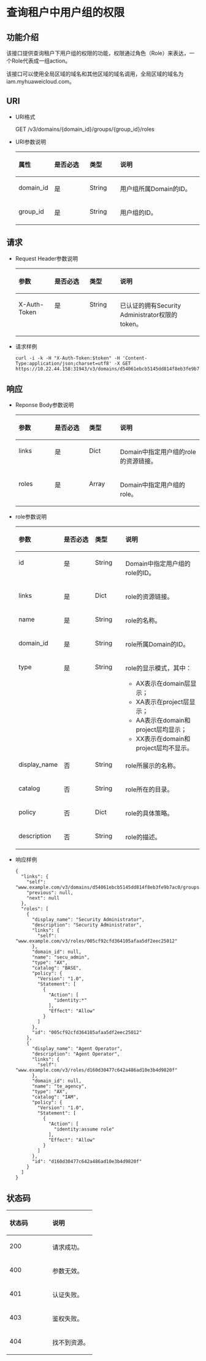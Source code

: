 # 查询租户中用户组的权限<a name="zh-cn_topic_0057845571"></a>

## 功能介绍<a name="section495175389414"></a>

该接口提供查询租户下用户组的权限的功能，权限通过角色（Role）来表达，一个Role代表成一组action。

该接口可以使用全局区域的域名和其他区域的域名调用，全局区域的域名为iam.myhuaweicloud.com。

## URI<a name="section3019338085013"></a>

-   URI格式

    GET /v3/domains/\{domain\_id\}/groups/\{group\_id\}/roles

-   URI参数说明

    <a name="zh-cn_topic_0032920307_table36168141"></a>
    <table><thead align="left"><tr id="zh-cn_topic_0032920307_row15662289"><th class="cellrowborder" valign="top" width="19.36%" id="mcps1.1.5.1.1"><p id="zh-cn_topic_0032920307_p60685926"><a name="zh-cn_topic_0032920307_p60685926"></a><a name="zh-cn_topic_0032920307_p60685926"></a>属性</p>
    </th>
    <th class="cellrowborder" valign="top" width="19.24%" id="mcps1.1.5.1.2"><p id="zh-cn_topic_0032920307_p16612996"><a name="zh-cn_topic_0032920307_p16612996"></a><a name="zh-cn_topic_0032920307_p16612996"></a>是否必选</p>
    </th>
    <th class="cellrowborder" valign="top" width="16.520000000000003%" id="mcps1.1.5.1.3"><p id="zh-cn_topic_0032920307_p3475410"><a name="zh-cn_topic_0032920307_p3475410"></a><a name="zh-cn_topic_0032920307_p3475410"></a>类型</p>
    </th>
    <th class="cellrowborder" valign="top" width="44.879999999999995%" id="mcps1.1.5.1.4"><p id="zh-cn_topic_0032920307_p13072760"><a name="zh-cn_topic_0032920307_p13072760"></a><a name="zh-cn_topic_0032920307_p13072760"></a>说明</p>
    </th>
    </tr>
    </thead>
    <tbody><tr id="zh-cn_topic_0032920307_row52260639"><td class="cellrowborder" valign="top" width="19.36%" headers="mcps1.1.5.1.1 "><p id="zh-cn_topic_0032920307_p5253358"><a name="zh-cn_topic_0032920307_p5253358"></a><a name="zh-cn_topic_0032920307_p5253358"></a>domain_id</p>
    </td>
    <td class="cellrowborder" valign="top" width="19.24%" headers="mcps1.1.5.1.2 "><p id="zh-cn_topic_0032920307_p22868878"><a name="zh-cn_topic_0032920307_p22868878"></a><a name="zh-cn_topic_0032920307_p22868878"></a>是</p>
    </td>
    <td class="cellrowborder" valign="top" width="16.520000000000003%" headers="mcps1.1.5.1.3 "><p id="zh-cn_topic_0032920307_p40439847"><a name="zh-cn_topic_0032920307_p40439847"></a><a name="zh-cn_topic_0032920307_p40439847"></a>String</p>
    </td>
    <td class="cellrowborder" valign="top" width="44.879999999999995%" headers="mcps1.1.5.1.4 "><p id="zh-cn_topic_0032920307_p54402144"><a name="zh-cn_topic_0032920307_p54402144"></a><a name="zh-cn_topic_0032920307_p54402144"></a>用户组所属Domain的ID。</p>
    </td>
    </tr>
    <tr id="zh-cn_topic_0032920307_row19857248"><td class="cellrowborder" valign="top" width="19.36%" headers="mcps1.1.5.1.1 "><p id="zh-cn_topic_0032920307_p64933228"><a name="zh-cn_topic_0032920307_p64933228"></a><a name="zh-cn_topic_0032920307_p64933228"></a>group_id</p>
    </td>
    <td class="cellrowborder" valign="top" width="19.24%" headers="mcps1.1.5.1.2 "><p id="zh-cn_topic_0032920307_p25100141"><a name="zh-cn_topic_0032920307_p25100141"></a><a name="zh-cn_topic_0032920307_p25100141"></a>是</p>
    </td>
    <td class="cellrowborder" valign="top" width="16.520000000000003%" headers="mcps1.1.5.1.3 "><p id="zh-cn_topic_0032920307_p19845579"><a name="zh-cn_topic_0032920307_p19845579"></a><a name="zh-cn_topic_0032920307_p19845579"></a>String</p>
    </td>
    <td class="cellrowborder" valign="top" width="44.879999999999995%" headers="mcps1.1.5.1.4 "><p id="zh-cn_topic_0032920307_p63988077"><a name="zh-cn_topic_0032920307_p63988077"></a><a name="zh-cn_topic_0032920307_p63988077"></a>用户组的ID。</p>
    </td>
    </tr>
    </tbody>
    </table>


## 请求<a name="section1437107585444"></a>

-   Request Header参数说明

    <a name="zh-cn_topic_0032920307_table21736211"></a>
    <table><thead align="left"><tr id="zh-cn_topic_0032920307_row48433347"><th class="cellrowborder" valign="top" width="19.498050194980504%" id="mcps1.1.5.1.1"><p id="zh-cn_topic_0032920307_p30787047"><a name="zh-cn_topic_0032920307_p30787047"></a><a name="zh-cn_topic_0032920307_p30787047"></a>参数</p>
    </th>
    <th class="cellrowborder" valign="top" width="19.058094190580942%" id="mcps1.1.5.1.2"><p id="zh-cn_topic_0032920307_p10722842"><a name="zh-cn_topic_0032920307_p10722842"></a><a name="zh-cn_topic_0032920307_p10722842"></a>是否必选</p>
    </th>
    <th class="cellrowborder" valign="top" width="16.548345165483454%" id="mcps1.1.5.1.3"><p id="zh-cn_topic_0032920307_p63243911"><a name="zh-cn_topic_0032920307_p63243911"></a><a name="zh-cn_topic_0032920307_p63243911"></a>类型</p>
    </th>
    <th class="cellrowborder" valign="top" width="44.89551044895511%" id="mcps1.1.5.1.4"><p id="zh-cn_topic_0032920307_p22483156"><a name="zh-cn_topic_0032920307_p22483156"></a><a name="zh-cn_topic_0032920307_p22483156"></a>说明</p>
    </th>
    </tr>
    </thead>
    <tbody><tr id="zh-cn_topic_0032920307_row39604502"><td class="cellrowborder" valign="top" width="19.498050194980504%" headers="mcps1.1.5.1.1 "><p id="zh-cn_topic_0032920307_p53848109"><a name="zh-cn_topic_0032920307_p53848109"></a><a name="zh-cn_topic_0032920307_p53848109"></a>X-Auth-Token</p>
    </td>
    <td class="cellrowborder" valign="top" width="19.058094190580942%" headers="mcps1.1.5.1.2 "><p id="zh-cn_topic_0032920307_p66729601"><a name="zh-cn_topic_0032920307_p66729601"></a><a name="zh-cn_topic_0032920307_p66729601"></a>是</p>
    </td>
    <td class="cellrowborder" valign="top" width="16.548345165483454%" headers="mcps1.1.5.1.3 "><p id="zh-cn_topic_0032920307_p36388601"><a name="zh-cn_topic_0032920307_p36388601"></a><a name="zh-cn_topic_0032920307_p36388601"></a>String</p>
    </td>
    <td class="cellrowborder" valign="top" width="44.89551044895511%" headers="mcps1.1.5.1.4 "><p id="p2370102611150"><a name="p2370102611150"></a><a name="p2370102611150"></a>已认证的拥有Security Administrator权限的token。</p>
    </td>
    </tr>
    </tbody>
    </table>


-   请求样例

    ```
    curl -i -k -H "X-Auth-Token:$token" -H 'Content-Type:application/json;charset=utf8' -X GET https://10.22.44.158:31943/v3/domains/d54061ebcb5145dd814f8eb3fe9b7ac0/groups/47d79cabc2cf4c35b13493d919a5bb3d/roles
    ```


## 响应<a name="section422798898594"></a>

-   Reponse Body参数说明

    <a name="table1056195410010"></a>
    <table><thead align="left"><tr id="row2747156110010"><th class="cellrowborder" valign="top" width="19.598040195980403%" id="mcps1.1.5.1.1"><p id="p447620910517"><a name="p447620910517"></a><a name="p447620910517"></a>参数</p>
    </th>
    <th class="cellrowborder" valign="top" width="18.72812718728127%" id="mcps1.1.5.1.2"><p id="p104611709598"><a name="p104611709598"></a><a name="p104611709598"></a>是否必选</p>
    </th>
    <th class="cellrowborder" valign="top" width="16.798320167983203%" id="mcps1.1.5.1.3"><p id="p755696810517"><a name="p755696810517"></a><a name="p755696810517"></a>类型</p>
    </th>
    <th class="cellrowborder" valign="top" width="44.875512448755124%" id="mcps1.1.5.1.4"><p id="p6407638510517"><a name="p6407638510517"></a><a name="p6407638510517"></a>说明</p>
    </th>
    </tr>
    </thead>
    <tbody><tr id="row570214510010"><td class="cellrowborder" valign="top" width="19.598040195980403%" headers="mcps1.1.5.1.1 "><p id="p5922062510010"><a name="p5922062510010"></a><a name="p5922062510010"></a>links</p>
    </td>
    <td class="cellrowborder" valign="top" width="18.72812718728127%" headers="mcps1.1.5.1.2 "><p id="p204615075916"><a name="p204615075916"></a><a name="p204615075916"></a>是</p>
    </td>
    <td class="cellrowborder" valign="top" width="16.798320167983203%" headers="mcps1.1.5.1.3 "><p id="p5331155510010"><a name="p5331155510010"></a><a name="p5331155510010"></a>Dict</p>
    </td>
    <td class="cellrowborder" valign="top" width="44.875512448755124%" headers="mcps1.1.5.1.4 "><p id="p2326866010010"><a name="p2326866010010"></a><a name="p2326866010010"></a>Domain中指定用户组的role的资源链接。</p>
    </td>
    </tr>
    <tr id="row809135110010"><td class="cellrowborder" valign="top" width="19.598040195980403%" headers="mcps1.1.5.1.1 "><p id="p5141972010010"><a name="p5141972010010"></a><a name="p5141972010010"></a>roles</p>
    </td>
    <td class="cellrowborder" valign="top" width="18.72812718728127%" headers="mcps1.1.5.1.2 "><p id="p14617011592"><a name="p14617011592"></a><a name="p14617011592"></a>是</p>
    </td>
    <td class="cellrowborder" valign="top" width="16.798320167983203%" headers="mcps1.1.5.1.3 "><p id="p852996010010"><a name="p852996010010"></a><a name="p852996010010"></a>Array</p>
    </td>
    <td class="cellrowborder" valign="top" width="44.875512448755124%" headers="mcps1.1.5.1.4 "><p id="p1983818310010"><a name="p1983818310010"></a><a name="p1983818310010"></a>Domain中指定用户组的role。</p>
    </td>
    </tr>
    </tbody>
    </table>


-   role参数说明

    <a name="table4865996110948"></a>
    <table><thead align="left"><tr id="row3498648810948"><th class="cellrowborder" valign="top" width="19.7%" id="mcps1.1.5.1.1"><p id="p1533325610948"><a name="p1533325610948"></a><a name="p1533325610948"></a>参数</p>
    </th>
    <th class="cellrowborder" valign="top" width="18.42%" id="mcps1.1.5.1.2"><p id="p10590906115538"><a name="p10590906115538"></a><a name="p10590906115538"></a>是否必选</p>
    </th>
    <th class="cellrowborder" valign="top" width="17.07%" id="mcps1.1.5.1.3"><p id="p3403423310948"><a name="p3403423310948"></a><a name="p3403423310948"></a>类型</p>
    </th>
    <th class="cellrowborder" valign="top" width="44.81%" id="mcps1.1.5.1.4"><p id="p530949010948"><a name="p530949010948"></a><a name="p530949010948"></a>说明</p>
    </th>
    </tr>
    </thead>
    <tbody><tr id="row61939585101142"><td class="cellrowborder" valign="top" width="19.7%" headers="mcps1.1.5.1.1 "><p id="p20585353101142"><a name="p20585353101142"></a><a name="p20585353101142"></a>id</p>
    </td>
    <td class="cellrowborder" valign="top" width="18.42%" headers="mcps1.1.5.1.2 "><p id="p50116851115538"><a name="p50116851115538"></a><a name="p50116851115538"></a>是</p>
    </td>
    <td class="cellrowborder" valign="top" width="17.07%" headers="mcps1.1.5.1.3 "><p id="p56800915101142"><a name="p56800915101142"></a><a name="p56800915101142"></a>String</p>
    </td>
    <td class="cellrowborder" valign="top" width="44.81%" headers="mcps1.1.5.1.4 "><p id="p37471393101142"><a name="p37471393101142"></a><a name="p37471393101142"></a>Domain中指定用户组的role的ID。</p>
    </td>
    </tr>
    <tr id="row66853790101157"><td class="cellrowborder" valign="top" width="19.7%" headers="mcps1.1.5.1.1 "><p id="p64813205101157"><a name="p64813205101157"></a><a name="p64813205101157"></a>links</p>
    </td>
    <td class="cellrowborder" valign="top" width="18.42%" headers="mcps1.1.5.1.2 "><p id="p23546155115538"><a name="p23546155115538"></a><a name="p23546155115538"></a>是</p>
    </td>
    <td class="cellrowborder" valign="top" width="17.07%" headers="mcps1.1.5.1.3 "><p id="p15378285101157"><a name="p15378285101157"></a><a name="p15378285101157"></a>Dict</p>
    </td>
    <td class="cellrowborder" valign="top" width="44.81%" headers="mcps1.1.5.1.4 "><p id="p37681557101157"><a name="p37681557101157"></a><a name="p37681557101157"></a>role的资源链接。</p>
    </td>
    </tr>
    <tr id="row5718865710123"><td class="cellrowborder" valign="top" width="19.7%" headers="mcps1.1.5.1.1 "><p id="p4493586710123"><a name="p4493586710123"></a><a name="p4493586710123"></a>name</p>
    </td>
    <td class="cellrowborder" valign="top" width="18.42%" headers="mcps1.1.5.1.2 "><p id="p64464139115538"><a name="p64464139115538"></a><a name="p64464139115538"></a>是</p>
    </td>
    <td class="cellrowborder" valign="top" width="17.07%" headers="mcps1.1.5.1.3 "><p id="p1592658110123"><a name="p1592658110123"></a><a name="p1592658110123"></a>String</p>
    </td>
    <td class="cellrowborder" valign="top" width="44.81%" headers="mcps1.1.5.1.4 "><p id="p1498466710123"><a name="p1498466710123"></a><a name="p1498466710123"></a>role的名称。</p>
    </td>
    </tr>
    <tr id="row50591084115558"><td class="cellrowborder" valign="top" width="19.7%" headers="mcps1.1.5.1.1 "><p id="p20825605115558"><a name="p20825605115558"></a><a name="p20825605115558"></a>domain_id</p>
    </td>
    <td class="cellrowborder" valign="top" width="18.42%" headers="mcps1.1.5.1.2 "><p id="p16657053115558"><a name="p16657053115558"></a><a name="p16657053115558"></a>是</p>
    </td>
    <td class="cellrowborder" valign="top" width="17.07%" headers="mcps1.1.5.1.3 "><p id="p29023453115558"><a name="p29023453115558"></a><a name="p29023453115558"></a>String</p>
    </td>
    <td class="cellrowborder" valign="top" width="44.81%" headers="mcps1.1.5.1.4 "><p id="p9247213115558"><a name="p9247213115558"></a><a name="p9247213115558"></a>role所属Domain的ID。</p>
    </td>
    </tr>
    <tr id="row208473342511"><td class="cellrowborder" valign="top" width="19.7%" headers="mcps1.1.5.1.1 "><p id="p1319017613253"><a name="p1319017613253"></a><a name="p1319017613253"></a>type</p>
    </td>
    <td class="cellrowborder" valign="top" width="18.42%" headers="mcps1.1.5.1.2 "><p id="p41901265250"><a name="p41901265250"></a><a name="p41901265250"></a>是</p>
    </td>
    <td class="cellrowborder" valign="top" width="17.07%" headers="mcps1.1.5.1.3 "><p id="p14190116132515"><a name="p14190116132515"></a><a name="p14190116132515"></a>String</p>
    </td>
    <td class="cellrowborder" valign="top" width="44.81%" headers="mcps1.1.5.1.4 "><p id="p151901868258"><a name="p151901868258"></a><a name="p151901868258"></a>role的显示模式，其中：</p>
    <a name="ul27401739111556"></a><a name="ul27401739111556"></a><ul id="ul27401739111556"><li>AX表示在domain层显示；</li><li>XA表示在project层显示；</li><li>AA表示在domain和project层均显示；</li><li>XX表示在domain和project层均不显示。</li></ul>
    </td>
    </tr>
    <tr id="row6891701115550"><td class="cellrowborder" valign="top" width="19.7%" headers="mcps1.1.5.1.1 "><p id="p15500711115550"><a name="p15500711115550"></a><a name="p15500711115550"></a>display_name</p>
    </td>
    <td class="cellrowborder" valign="top" width="18.42%" headers="mcps1.1.5.1.2 "><p id="p30164781115550"><a name="p30164781115550"></a><a name="p30164781115550"></a>否</p>
    </td>
    <td class="cellrowborder" valign="top" width="17.07%" headers="mcps1.1.5.1.3 "><p id="p26432842115550"><a name="p26432842115550"></a><a name="p26432842115550"></a>String</p>
    </td>
    <td class="cellrowborder" valign="top" width="44.81%" headers="mcps1.1.5.1.4 "><p id="p48067110115550"><a name="p48067110115550"></a><a name="p48067110115550"></a>role所展示的名称。</p>
    </td>
    </tr>
    <tr id="row16603785115550"><td class="cellrowborder" valign="top" width="19.7%" headers="mcps1.1.5.1.1 "><p id="p37141172115550"><a name="p37141172115550"></a><a name="p37141172115550"></a>catalog</p>
    </td>
    <td class="cellrowborder" valign="top" width="18.42%" headers="mcps1.1.5.1.2 "><p id="p9932742115550"><a name="p9932742115550"></a><a name="p9932742115550"></a>否</p>
    </td>
    <td class="cellrowborder" valign="top" width="17.07%" headers="mcps1.1.5.1.3 "><p id="p59226932115550"><a name="p59226932115550"></a><a name="p59226932115550"></a>String</p>
    </td>
    <td class="cellrowborder" valign="top" width="44.81%" headers="mcps1.1.5.1.4 "><p id="p27190757115550"><a name="p27190757115550"></a><a name="p27190757115550"></a>role所在的目录。</p>
    </td>
    </tr>
    <tr id="row45030537115550"><td class="cellrowborder" valign="top" width="19.7%" headers="mcps1.1.5.1.1 "><p id="p24381126115550"><a name="p24381126115550"></a><a name="p24381126115550"></a>policy</p>
    </td>
    <td class="cellrowborder" valign="top" width="18.42%" headers="mcps1.1.5.1.2 "><p id="p25820479115550"><a name="p25820479115550"></a><a name="p25820479115550"></a>否</p>
    </td>
    <td class="cellrowborder" valign="top" width="17.07%" headers="mcps1.1.5.1.3 "><p id="p4657591115550"><a name="p4657591115550"></a><a name="p4657591115550"></a>Dict</p>
    </td>
    <td class="cellrowborder" valign="top" width="44.81%" headers="mcps1.1.5.1.4 "><p id="p33021399115550"><a name="p33021399115550"></a><a name="p33021399115550"></a>role的具体策略。</p>
    </td>
    </tr>
    <tr id="row21982282115550"><td class="cellrowborder" valign="top" width="19.7%" headers="mcps1.1.5.1.1 "><p id="p36846166115550"><a name="p36846166115550"></a><a name="p36846166115550"></a>description</p>
    </td>
    <td class="cellrowborder" valign="top" width="18.42%" headers="mcps1.1.5.1.2 "><p id="p58089279115550"><a name="p58089279115550"></a><a name="p58089279115550"></a>否</p>
    </td>
    <td class="cellrowborder" valign="top" width="17.07%" headers="mcps1.1.5.1.3 "><p id="p21944492115550"><a name="p21944492115550"></a><a name="p21944492115550"></a>String</p>
    </td>
    <td class="cellrowborder" valign="top" width="44.81%" headers="mcps1.1.5.1.4 "><p id="p28044037115550"><a name="p28044037115550"></a><a name="p28044037115550"></a>role的描述。</p>
    </td>
    </tr>
    </tbody>
    </table>

-   响应样例

    ```
    {
      "links": {
        "self": "www.example.com/v3/domains/d54061ebcb5145dd814f8eb3fe9b7ac0/groups/47d79cabc2cf4c35b13493d919a5bb3d/roles",
        "previous": null,
        "next": null
      },
      "roles": [
        {
          "display_name": "Security Administrator",
          "description": "Security Administrator",
          "links": {
            "self": "www.example.com/v3/roles/005cf92cfd364105afaa5df2eec25012"
          },
          "domain_id": null,
          "name": "secu_admin",
          "type": "AX",
          "catalog": "BASE",
          "policy": {
            "Version": "1.0",
            "Statement": [
              {
                "Action": [
                  "identity:*"
                ],
                "Effect": "Allow"
              }
            ]
          },
          "id": "005cf92cfd364105afaa5df2eec25012"
        },
        {
          "display_name": "Agent Operator",
          "description": "Agent Operator",
          "links": {
            "self": "www.example.com/v3/roles/d160d30477c642a486ad10e3b4d9820f"
          },
          "domain_id": null,
          "name": "te_agency",
          "type": "AX",
          "catalog": "IAM",
          "policy": {
            "Version": "1.0",
            "Statement": [
              {
                "Action": [
                  "identity:assume role"
                ],
                "Effect": "Allow"
              }
            ]
          },
          "id": "d160d30477c642a486ad10e3b4d9820f"
        }
      ]
    }
    ```


## 状态码<a name="section5556784894735"></a>

<a name="zh-cn_topic_0032920307_table25927028"></a>
<table><thead align="left"><tr id="zh-cn_topic_0032920307_row10578662"><th class="cellrowborder" valign="top" width="50%" id="mcps1.1.3.1.1"><p id="zh-cn_topic_0032920307_p51565323"><a name="zh-cn_topic_0032920307_p51565323"></a><a name="zh-cn_topic_0032920307_p51565323"></a>状态码</p>
</th>
<th class="cellrowborder" valign="top" width="50%" id="mcps1.1.3.1.2"><p id="zh-cn_topic_0032920307_p16041657"><a name="zh-cn_topic_0032920307_p16041657"></a><a name="zh-cn_topic_0032920307_p16041657"></a>说明</p>
</th>
</tr>
</thead>
<tbody><tr id="zh-cn_topic_0032920307_row24305815"><td class="cellrowborder" valign="top" width="50%" headers="mcps1.1.3.1.1 "><p id="zh-cn_topic_0032920307_p22613965"><a name="zh-cn_topic_0032920307_p22613965"></a><a name="zh-cn_topic_0032920307_p22613965"></a>200</p>
</td>
<td class="cellrowborder" valign="top" width="50%" headers="mcps1.1.3.1.2 "><p id="zh-cn_topic_0032920307_p19791876"><a name="zh-cn_topic_0032920307_p19791876"></a><a name="zh-cn_topic_0032920307_p19791876"></a>请求成功。</p>
</td>
</tr>
<tr id="zh-cn_topic_0032920307_row43909159"><td class="cellrowborder" valign="top" width="50%" headers="mcps1.1.3.1.1 "><p id="zh-cn_topic_0032920307_p66980994"><a name="zh-cn_topic_0032920307_p66980994"></a><a name="zh-cn_topic_0032920307_p66980994"></a>400</p>
</td>
<td class="cellrowborder" valign="top" width="50%" headers="mcps1.1.3.1.2 "><p id="zh-cn_topic_0032920307_p56751409"><a name="zh-cn_topic_0032920307_p56751409"></a><a name="zh-cn_topic_0032920307_p56751409"></a>参数无效。</p>
</td>
</tr>
<tr id="row460808479497"><td class="cellrowborder" valign="top" width="50%" headers="mcps1.1.3.1.1 "><p id="p120744399497"><a name="p120744399497"></a><a name="p120744399497"></a>401</p>
</td>
<td class="cellrowborder" valign="top" width="50%" headers="mcps1.1.3.1.2 "><p id="p385055099497"><a name="p385055099497"></a><a name="p385055099497"></a>认证失败。</p>
</td>
</tr>
<tr id="zh-cn_topic_0032920307_row41000636"><td class="cellrowborder" valign="top" width="50%" headers="mcps1.1.3.1.1 "><p id="zh-cn_topic_0032920307_p32717189"><a name="zh-cn_topic_0032920307_p32717189"></a><a name="zh-cn_topic_0032920307_p32717189"></a>403</p>
</td>
<td class="cellrowborder" valign="top" width="50%" headers="mcps1.1.3.1.2 "><p id="zh-cn_topic_0032920307_p32846614"><a name="zh-cn_topic_0032920307_p32846614"></a><a name="zh-cn_topic_0032920307_p32846614"></a>鉴权失败。</p>
</td>
</tr>
<tr id="row50810180103625"><td class="cellrowborder" valign="top" width="50%" headers="mcps1.1.3.1.1 "><p id="p21983945103625"><a name="p21983945103625"></a><a name="p21983945103625"></a>404</p>
</td>
<td class="cellrowborder" valign="top" width="50%" headers="mcps1.1.3.1.2 "><p id="p35869143103625"><a name="p35869143103625"></a><a name="p35869143103625"></a>找不到资源。</p>
</td>
</tr>
</tbody>
</table>

